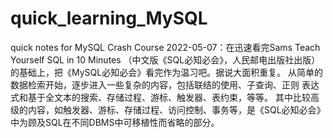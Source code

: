 # quick_learning_MySQL
quick notes for MySQL Crash Course
2022-05-07：在迅速看完Sams Teach Yourself SQL in 10 Minutes （中文版《SQL必知必会》，人民邮电出版社出版）的基础上，把《MySQL必知必会》看完作为温习吧。据说大面积重复。
从简单的数据检索开始，逐步进入一些复杂的内容，包括联结的使用、子查询、正则 表达式和基于全文本的搜索、存储过程、游标、触发器、表约束，等等。
其中比较高级的内容，如触发器、游标、存储过程、访问控制、事务等，是《SQL必知必会》中为顾及SQL在不同DBMS中可移植性而省略的部分。
